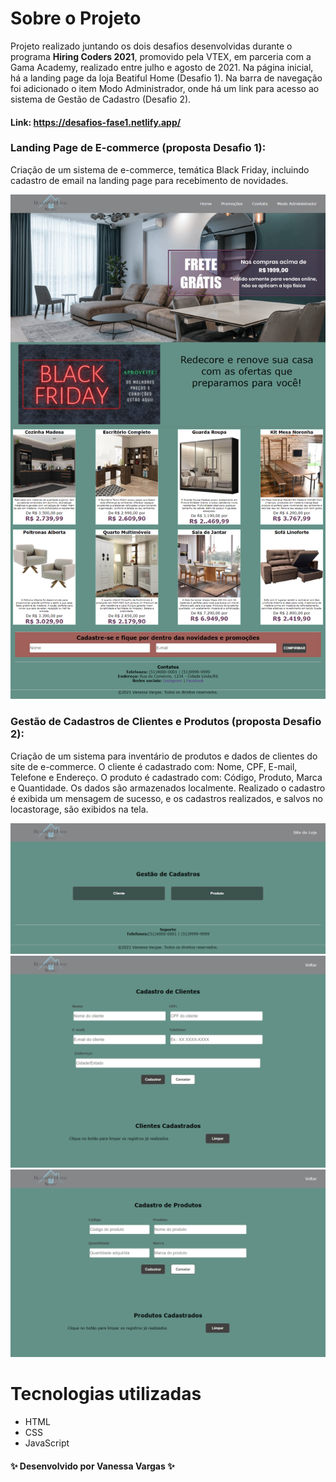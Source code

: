 # Sobre o Projeto

Projeto realizado juntando os dois desafios desenvolvidas durante o programa **Hiring Coders 2021**, promovido pela VTEX, em parceria com a Gama Academy, realizado entre julho e agosto de 2021. Na página inicial, há a landing page da loja Beatiful Home (Desafio 1). Na barra de navegação foi adicionado o item Modo Administrador, onde há um link para acesso ao sistema de Gestão de Cadastro (Desafio 2).

#### Link: https://desafios-fase1.netlify.app/

### Landing Page de E-commerce (proposta Desafio 1):

Criação de um sistema de e-commerce, temática Black Friday, incluindo cadastro de email na landing page para recebimento de novidades.

![Mockups](https://github.com/VanessaVargas/Desafio1-HiringCoders/blob/master/assets/img/home.svg)

### Gestão de Cadastros de Clientes e Produtos (proposta Desafio 2):

Criação de um sistema para inventário de produtos e dados de clientes do site de e-commerce.
O cliente é cadastrado com: Nome, CPF, E-mail, Telefone e Endereço. O produto é cadastrado com: Código, Produto, Marca e Quantidade.
Os dados são armazenados localmente. Realizado o cadastro é exibida um mensagem de sucesso, e os cadastros realizados, e salvos no locastorage, são exibidos na tela.

![Mockups](https://github.com/VanessaVargas/Desafio1-HiringCoders/blob/master/assets/img/administrador.svg)
![Mockups](https://github.com/VanessaVargas/Desafio1-HiringCoders/blob/master/assets/img/cadastro-clientes.svg)
![Mockups](https://github.com/VanessaVargas/Desafio1-HiringCoders/blob/master/assets/img/cadastro-produtos.svg)

# Tecnologias utilizadas

- HTML
- CSS
- JavaScript

#### ✨ Desenvolvido por Vanessa Vargas ✨
